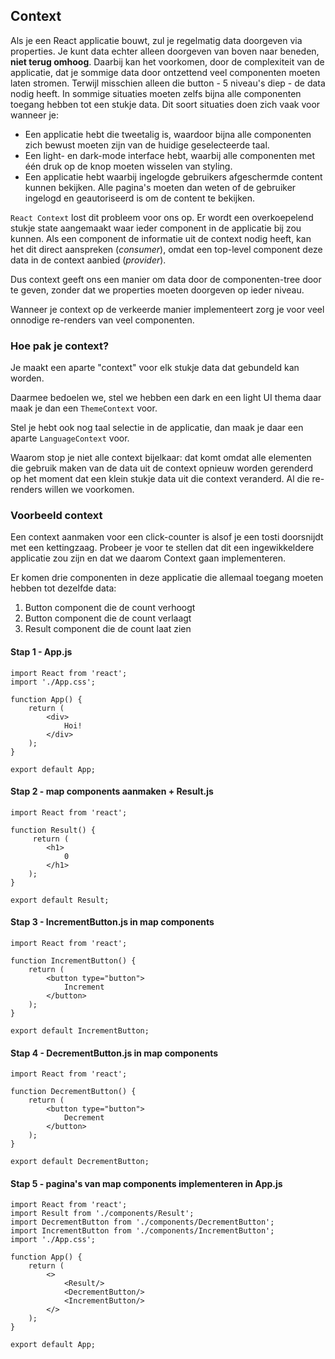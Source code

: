 ## Context

Als je een React applicatie bouwt, zul je regelmatig data doorgeven via properties. Je kunt data echter alleen doorgeven van boven naar beneden, <b>niet terug omhoog</b>. Daarbij kan het voorkomen, door de complexiteit van de applicatie, dat je sommige data door ontzettend veel componenten moeten laten stromen. Terwijl misschien alleen die button - 5 niveau's diep - de data nodig heeft. In sommige situaties moeten zelfs bijna alle componenten toegang hebben tot een stukje data. Dit soort situaties doen zich vaak voor wanneer je:

- Een applicatie hebt die tweetalig is, waardoor bijna alle componenten zich bewust moeten zijn van de huidige geselecteerde taal.
- Een light- en dark-mode interface hebt, waarbij alle componenten met één druk op de knop moeten wisselen van styling.
- Een applicatie hebt waarbij ingelogde gebruikers afgeschermde content kunnen bekijken. Alle pagina's moeten dan weten of de gebruiker ingelogd en geautoriseerd is om de content te bekijken.

`React Context` lost dit probleem voor ons op. Er wordt een overkoepelend stukje state aangemaakt waar ieder component in de applicatie bij zou kunnen. Als een component de informatie uit de context nodig heeft, kan het dit direct aanspreken (<i>consumer</i>), omdat een top-level component deze data in de context aanbied (<i>provider</i>).

Dus context geeft ons een manier om data door de componenten-tree door te geven, zonder dat we properties moeten doorgeven op ieder niveau.

Wanneer je context op de verkeerde manier implementeert zorg je voor veel onnodige re-renders van veel componenten.

### Hoe pak je context?
Je maakt een aparte "context" voor elk stukje data dat gebundeld kan worden.

Daarmee bedoelen we, stel we hebben een dark en een light UI thema daar maak je dan een `ThemeContext` voor.

Stel je hebt ook nog taal selectie in de applicatie, dan maak je daar een aparte `LanguageContext` voor.

Waarom stop je niet alle context bijelkaar: dat komt omdat alle elementen die gebruik maken van de data uit de context opnieuw worden gerenderd op het moment dat een klein stukje data uit die context veranderd. Al die re-renders willen we voorkomen.

### Voorbeeld context

Een context aanmaken voor een click-counter is alsof je een tosti doorsnijdt met een kettingzaag. Probeer je voor te stellen dat dit een ingewikkeldere applicatie zou zijn en dat we daarom Context gaan implementeren.

Er komen drie componenten in deze applicatie die allemaal toegang moeten hebben tot dezelfde data:
1. Button component die de count verhoogt
2. Button component die de count verlaagt
3. Result component die de count laat zien

#### Stap 1 - App.js

    import React from 'react';
    import './App.css';
    
    function App() {
        return (
            <div>
                Hoi!
            </div>
        );
    }
    
    export default App;

#### Stap 2 - map components aanmaken + Result.js

    import React from 'react';
    
    function Result() {
         return (
            <h1>
                0
            </h1>
        );
    }
    
    export default Result;

#### Stap 3 - IncrementButton.js in map components
    
    import React from 'react';
    
    function IncrementButton() {
        return (
            <button type="button">
                Increment
            </button>
        );
    }
    
    export default IncrementButton;

#### Stap 4 - DecrementButton.js in map components

    import React from 'react';
    
    function DecrementButton() {
        return (
            <button type="button">
                Decrement
            </button>
        );
    }
    
    export default DecrementButton;

#### Stap 5 - pagina's van map components implementeren in App.js

    import React from 'react';
    import Result from './components/Result';
    import DecrementButton from './components/DecrementButton';
    import IncrementButton from './components/IncrementButton';
    import './App.css';
    
    function App() {
        return (
            <>
                <Result/>
                <DecrementButton/>
                <IncrementButton/>
            </>
        );
    }
    
    export default App;